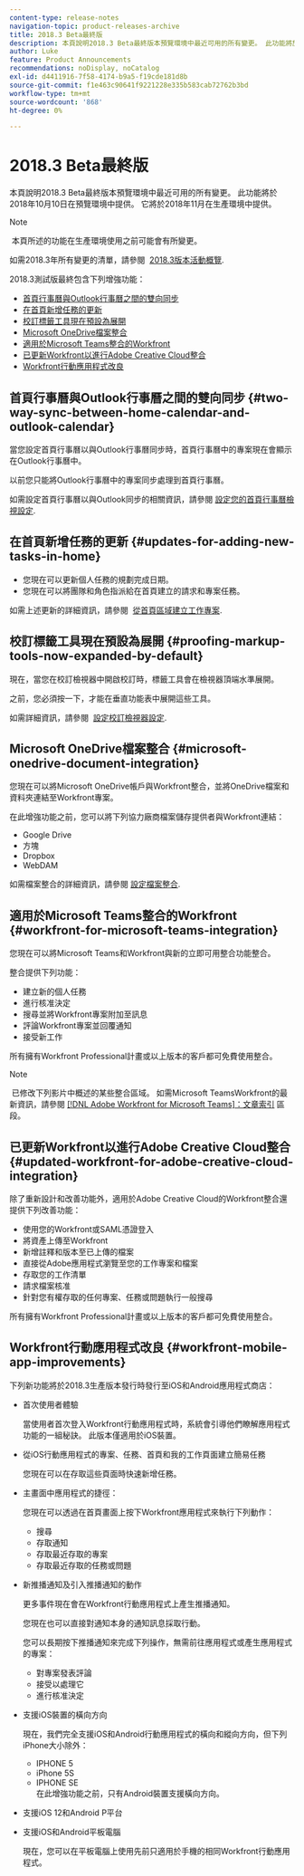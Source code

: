 ```yaml
---
content-type: release-notes
navigation-topic: product-releases-archive
title: 2018.3 Beta最終版
description: 本頁說明2018.3 Beta最終版本預覽環境中最近可用的所有變更。 此功能將於2018年10月10日在預覽環境中提供。 它將於2018年11月在生產環境中提供。
author: Luke
feature: Product Announcements
recommendations: noDisplay, noCatalog
exl-id: d4411916-7f58-4174-b9a5-f19cde181d8b
source-git-commit: f1e463c90641f9221228e335b583cab72762b3bd
workflow-type: tm+mt
source-wordcount: '868'
ht-degree: 0%

---
```


# 2018.3 Beta最終版

本頁說明2018.3 Beta最終版本預覽環境中最近可用的所有變更。 此功能將於2018年10月10日在預覽環境中提供。 它將於2018年11月在生產環境中提供。

>[!NOTE]
>
> 本頁所述的功能在生產環境使用之前可能會有所變更。

如需2018.3年所有變更的清單，請參閱  [2018.3版本活動概覽](../../../../product-announcements/product-releases/quarterly-release-archive/2018.3-release-activity/2018-3-release-activity-overview.md).

2018.3測試版最終包含下列增強功能：

* [首頁行事曆與Outlook行事曆之間的雙向同步](#two-way-sync-between-home-calendar-and-outlook-calendar)
* [在首頁新增任務的更新](#updates-for-adding-new-tasks-in-home)
* [校訂標籤工具現在預設為展開](#proofing-markup-tools-now-expanded-by-default)
* [Microsoft OneDrive檔案整合](#microsoft-onedrive-document-integration)
* [適用於Microsoft Teams整合的Workfront](#workfront-for-microsoft-teams-integration)
* [已更新Workfront以進行Adobe Creative Cloud整合](#updated-workfront-for-adobe-creative-cloud-integration)
* [Workfront行動應用程式改良](#workfront-mobile-app-improvements)

## 首頁行事曆與Outlook行事曆之間的雙向同步 {#two-way-sync-between-home-calendar-and-outlook-calendar}

當您設定首頁行事曆以與Outlook行事曆同步時，首頁行事曆中的專案現在會顯示在Outlook行事曆中。

以前您只能將Outlook行事曆中的專案同步處理到首頁行事曆。

如需設定首頁行事曆以與Outlook同步的相關資訊，請參閱 [設定您的首頁行事曆檢視設定](../../../../workfront-basics/using-home/using-the-home-area/configure-home-calendar-view.md).

## 在首頁新增任務的更新 {#updates-for-adding-new-tasks-in-home}

* 您現在可以更新個人任務的規劃完成日期。
* 您現在可以將團隊和角色指派給在首頁建立的請求和專案任務。

如需上述更新的詳細資訊，請參閱  [從首頁區域建立工作專案](../../../../workfront-basics/using-home/using-the-home-area/create-work-items-in-home.md).

## 校訂標籤工具現在預設為展開 {#proofing-markup-tools-now-expanded-by-default}

現在，當您在校訂檢視器中開啟校訂時，標籤工具會在檢視器頂端水準展開。

之前，您必須按一下，才能在垂直功能表中展開這些工具。

如需詳細資訊，請參閱  [設定校訂檢視器設定](../../../../review-and-approve-work/proofing/reviewing-proofs-within-workfront/configure-proofing-viewer-settings.md).

## Microsoft OneDrive檔案整合 {#microsoft-onedrive-document-integration}

您現在可以將Microsoft OneDrive帳戶與Workfront整合，並將OneDrive檔案和資料夾連結至Workfront專案。

在此增強功能之前，您可以將下列協力廠商檔案儲存提供者與Workfront連結：

* Google Drive
* 方塊
* Dropbox
* WebDAM

如需檔案整合的詳細資訊，請參閱 [設定檔案整合](../../../../administration-and-setup/configure-integrations/configure-document-integrations.md).

## 適用於Microsoft Teams整合的Workfront {#workfront-for-microsoft-teams-integration}

您現在可以將Microsoft Teams和Workfront與新的立即可用整合功能整合。

整合提供下列功能：

* 建立新的個人任務
* 進行核准決定
* 搜尋並將Workfront專案附加至訊息
* 評論Workfront專案並回覆通知
* 接受新工作

所有擁有Workfront Professional計畫或以上版本的客戶都可免費使用整合。

>[!NOTE]
>
> 已修改下列影片中概述的某些整合區域。 如需Microsoft TeamsWorkfront的最新資訊，請參閱 [[!DNL Adobe Workfront for Microsoft Teams]：文章索引](../../../../workfront-integrations-and-apps/using-workfront-with-microsoft-teams/use-workfront-with-ms-teams.md) 區段。

## 已更新Workfront以進行Adobe Creative Cloud整合 {#updated-workfront-for-adobe-creative-cloud-integration}

除了重新設計和改善功能外，適用於Adobe Creative Cloud的Workfront整合還提供下列改善功能：

* 使用您的Workfront或SAML憑證登入
* 將資產上傳至Workfront
* 新增註釋和版本至已上傳的檔案
* 直接從Adobe應用程式瀏覽至您的工作專案和檔案
* 存取您的工作清單
* 請求檔案核准
* 針對您有權存取的任何專案、任務或問題執行一般搜尋

所有擁有Workfront Professional計畫或以上版本的客戶都可免費使用整合。

## Workfront行動應用程式改良 {#workfront-mobile-app-improvements}

下列新功能將於2018.3生產版本發行時發行至iOS和Android應用程式商店：

* 首次使用者體驗

  當使用者首次登入Workfront行動應用程式時，系統會引導他們瞭解應用程式功能的一組秘訣。 此版本僅適用於iOS裝置。

* 從iOS行動應用程式的專案、任務、首頁和我的工作頁面建立簡易任務

  您現在可以在存取這些頁面時快速新增任務。

* 主畫面中應用程式的捷徑：

  您現在可以透過在首頁畫面上按下Workfront應用程式來執行下列動作：

   * 搜尋
   * 存取通知
   * 存取最近存取的專案 
   * 存取最近存取的任務或問題

* 新推播通知及引入推播通知的動作

  更多事件現在會在Workfront行動應用程式上產生推播通知。

  您現在也可以直接對通知本身的通知訊息採取行動。

  您可以長期按下推播通知來完成下列操作，無需前往應用程式或產生應用程式的專案：

   * 對專案發表評論
   * 接受以處理它
   * 進行核准決定

* 支援iOS裝置的橫向方向

  現在，我們完全支援iOS和Android行動應用程式的橫向和縱向方向，但下列iPhone大小除外：

   * IPHONE 5
   * iPhone 5S
   * IPHONE SE\
     在此增強功能之前，只有Android裝置支援橫向方向。

* 支援iOS 12和Android P平台
* 支援iOS和Android平板電腦

  現在，您可以在平板電腦上使用先前只適用於手機的相同Workfront行動應用程式。
